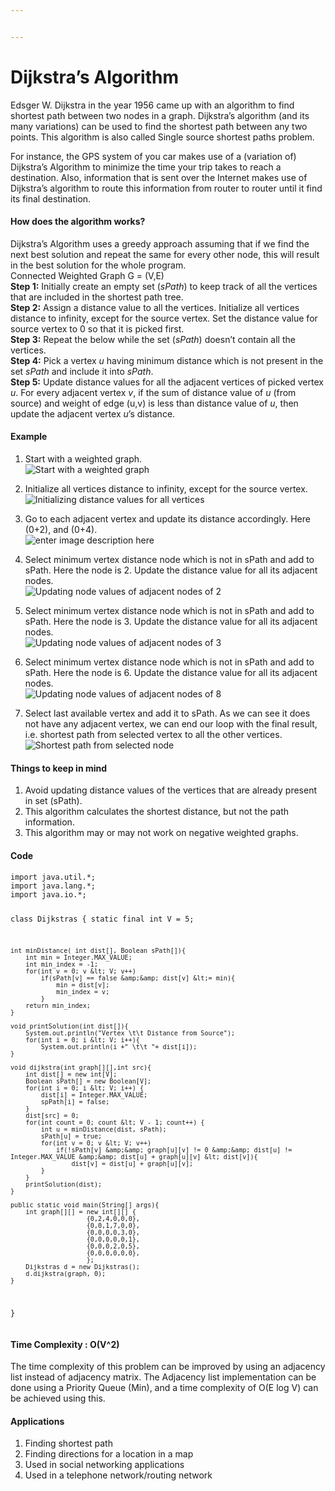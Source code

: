 ```yaml
---


---
```


<h1 id="dijkstras-algorithm">Dijkstra’s Algorithm</h1>
<p>Edsger W. Dijkstra in the year 1956 came up with an algorithm to find shortest path between two nodes in a graph. Dijkstra’s algorithm (and its many variations) can be used to find the shortest path between any two points. This algorithm is also called Single source shortest paths problem.</p>
<p>For instance, the GPS system of you car makes use of a (variation of) Dijkstra’s Algorithm to minimize the time your trip takes to reach a destination. Also, information that is sent over the Internet makes use of Dijkstra’s algorithm to route this information from router to router until it find its final destination.</p>
<h4 id="how-does-the-algorithm-works">How does the algorithm works?</h4>
<p>Dijkstra’s Algorithm uses a greedy approach assuming that if we find the next best solution and repeat the same for every other node, this will result in the best solution for the whole program.<br>
Connected Weighted Graph G = (V,E)<br>
<strong>Step 1:</strong> Initially create an empty set (<em>sPath</em>) to keep track of all the vertices that are included in the shortest path tree.<br>
<strong>Step 2:</strong> Assign a distance value to all the vertices. Initialize all vertices distance to infinity, except for the source vertex. Set the distance value for source vertex to 0 so that it is picked first.<br>
<strong>Step 3:</strong> Repeat the below while the set (<em>sPath</em>) doesn’t contain all the vertices.<br>
<strong>Step 4:</strong> Pick a vertex <em>u</em> having minimum distance which is not present in the set <em>sPath</em> and include it into <em>sPath</em>.<br>
<strong>Step 5:</strong> Update distance values for all the adjacent vertices of picked vertex <em>u</em>. For every adjacent vertex <em>v</em>, if the sum of distance value of <em>u</em> (from source) and weight of edge (u,v) is less than distance value of <em>u</em>, then update the adjacent vertex <em>u</em>’s distance.</p>
<h4 id="example">Example</h4>
<ol>
<li>
<p>Start with a weighted graph.<br>
<img src="https://i.ibb.co/PF9M66b/IMG20200614130722.jpg" alt="Start with a weighted graph"></p>
</li>
<li>
<p>Initialize all vertices distance to infinity, except for the source vertex.<br>
<img src="https://i.ibb.co/xmWN4np/IMG-20200614-134130.jpg" alt="Initializing distance values for all vertices"></p>
</li>
<li>
<p>Go to each adjacent vertex and update its distance accordingly. Here (0+2), and (0+4).<br>
<img src="https://i.ibb.co/sWCYyhf/IMG-20200614-134115.jpg" alt="enter image description here"></p>
</li>
<li>
<p>Select minimum vertex distance node which is not in sPath and add to sPath. Here the node is 2. Update the distance value for all its adjacent nodes.<br>
<img src="https://i.ibb.co/yBQ0hqV/IMG-20200614-134057.jpg" alt="Updating node values of adjacent nodes of 2"></p>
</li>
<li>
<p>Select minimum vertex distance node which is not in sPath and add to sPath. Here the node is 3. Update the distance value for all its adjacent nodes.<br>
<img src="https://i.ibb.co/H4GXJND/IMG-20200614-134031.jpg" alt="Updating node values of adjacent nodes of 3"></p>
</li>
<li>
<p>Select minimum vertex distance node which is not in sPath and add to sPath. Here the node is 6. Update the distance value for all its adjacent nodes.<br>
<img src="https://i.ibb.co/64sxjhm/IMG-20200614-134010.jpg" alt="Updating node values of adjacent nodes of 8"></p>
</li>
<li>
<p>Select last available vertex and add it to sPath. As we can see it does not have any adjacent vertex, we can end our loop with the final result, i.e. shortest path from selected vertex to all the other vertices.<br>
<img src="https://i.ibb.co/ccTWMDz/IMG-20200614-133954.jpg" alt="Shortest path from selected node"></p>
</li>
</ol>
<h4 id="things-to-keep-in-mind">Things to keep in mind</h4>
<ol>
<li>Avoid updating distance values of the vertices that are already present in set (sPath).</li>
<li>This algorithm calculates the shortest distance, but not the path information.</li>
<li>This algorithm may or may not work on negative weighted graphs.</li>
</ol>
<h4 id="code">Code</h4>
<pre><code>import java.util.*;
import java.lang.*;
import java.io.*;

class Dijkstras {
	static final int V = 5;
	
	int minDistance( int dist[], Boolean sPath[]){
		int min = Integer.MAX_VALUE;
		int min_index = -1;
		for(int v = 0; v &lt; V; v++)
			if(sPath[v] == false &amp;&amp; dist[v] &lt;= min){
				min = dist[v];
				min_index = v;
			}
		return min_index;
	}
	
	void printSolution(int dist[]){
		System.out.println("Vertex \t\t Distance from Source");
		for(int i = 0; i &lt; V; i++){
			System.out.println(i +" \t\t "+ dist[i]);
	}
	
	void dijkstra(int graph[][],int src){
		int dist[] = new int[V];
		Boolean sPath[] = new Boolean[V];
		for(int i = 0; i &lt; V; i++) {
			dist[i] = Integer.MAX_VALUE;
			spPath[i] = false;
		}
		dist[src] = 0;
		for(int count = 0; count &lt; V - 1; count++) {
			int u = minDistance(dist, sPath);
			sPath[u] = true;
			for(int v = 0; v &lt; V; v++)
				if(!sPath[v] &amp;&amp; graph[u][v] != 0 &amp;&amp; dist[u] != Integer.MAX_VALUE &amp;&amp; dist[u] + graph[u][v] &lt; dist[v]){
					dist[v] = dist[u] + graph[u][v];
			}
		}
		printSolution(dist);
	}

	public static void main(String[] args){
		int graph[][] = new int[][] {
						{0,2,4,0,0,0},
						{0,0,1,7,0,0},
						{0,0,0,0,3,0},
						{0,0,0,0,0,1},
						{0,0,0,2,0,5},
						{0,0,0,0,0,0},
						};
		Dijkstras d = new Dijkstras();
		d.dijkstra(graph, 0);
	}
}
</code></pre>
<h4 id="time-complexity--ov2">Time Complexity : O(V^2)</h4>
<p>The time complexity of this problem can be improved by using an adjacency list instead of adjacency matrix. The Adjacency list implementation can be done using a Priority Queue (Min), and a time complexity of O(E log V) can be achieved using this.</p>
<h4 id="applications">Applications</h4>
<ol>
<li>Finding shortest path</li>
<li>Finding directions for a location in a map</li>
<li>Used in social networking applications</li>
<li>Used in a telephone network/routing network</li>
</ol>

